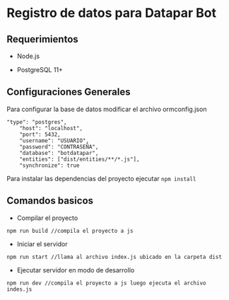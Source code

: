 # Registro de datos para Datapar Bot

## Requerimientos
+ Node.js

+ PostgreSQL 11+

## Configuraciones Generales
Para configurar la base de datos modificar el archivo ormconfig.json

``` 
"type": "postgres",
    "host": "localhost",
    "port": 5432,
    "username": "USUARIO",
    "password": "CONTRASEÑA",
    "database": "botdatapar",
    "entities": ["dist/entities/**/*.js"],
    "synchronize": true
```


Para instalar las dependencias del proyecto ejecutar ``` npm install ```


## Comandos basicos
+ Compilar el proyecto 
```
npm run build //compila el proyecto a js
```
+ Iniciar el servidor 
```
npm run start //llama al archivo index.js ubicado en la carpeta dist
```
+ Ejecutar servidor en modo de desarrollo

```
npm run dev //compila el proyecto a js luego ejecuta el archivo indes.js
```
